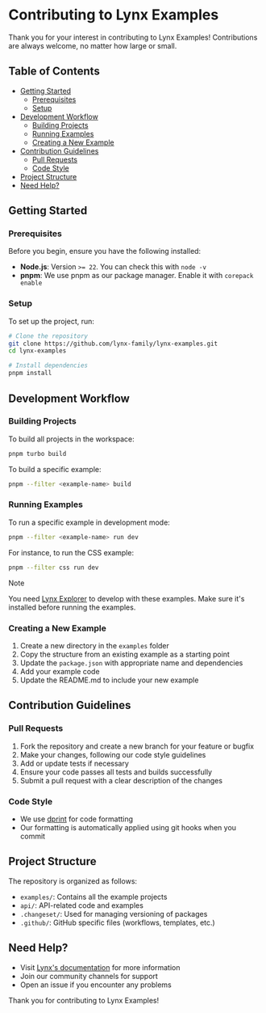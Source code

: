 # Contributing to Lynx Examples

Thank you for your interest in contributing to Lynx Examples! Contributions are always welcome, no matter how large or small.

## Table of Contents

- [Getting Started](#getting-started)
  - [Prerequisites](#prerequisites)
  - [Setup](#setup)
- [Development Workflow](#development-workflow)
  - [Building Projects](#building-projects)
  - [Running Examples](#running-examples)
  - [Creating a New Example](#creating-a-new-example)
- [Contribution Guidelines](#contribution-guidelines)
  - [Pull Requests](#pull-requests)
  - [Code Style](#code-style)
- [Project Structure](#project-structure)
- [Need Help?](#need-help)

## Getting Started

### Prerequisites

Before you begin, ensure you have the following installed:

- **Node.js**: Version `>= 22`. You can check this with `node -v`
- **pnpm**: We use pnpm as our package manager. Enable it with `corepack enable`

### Setup

To set up the project, run:

```sh
# Clone the repository
git clone https://github.com/lynx-family/lynx-examples.git
cd lynx-examples

# Install dependencies
pnpm install
```

## Development Workflow

### Building Projects

To build all projects in the workspace:

```sh
pnpm turbo build
```

To build a specific example:

```sh
pnpm --filter <example-name> build
```

### Running Examples

To run a specific example in development mode:

```sh
pnpm --filter <example-name> run dev
```

For instance, to run the CSS example:

```sh
pnpm --filter css run dev
```

> [!NOTE]
> You need [Lynx Explorer](https://lynxjs.org/guide/start/quick-start.html#installation) to develop with these examples. Make sure it's installed before running the examples.

### Creating a New Example

1. Create a new directory in the `examples` folder
2. Copy the structure from an existing example as a starting point
3. Update the `package.json` with appropriate name and dependencies
4. Add your example code
5. Update the README.md to include your new example

## Contribution Guidelines

### Pull Requests

1. Fork the repository and create a new branch for your feature or bugfix
2. Make your changes, following our code style guidelines
3. Add or update tests if necessary
4. Ensure your code passes all tests and builds successfully
5. Submit a pull request with a clear description of the changes

### Code Style

- We use [dprint](https://dprint.dev/) for code formatting
- Our formatting is automatically applied using git hooks when you commit

## Project Structure

The repository is organized as follows:

- `examples/`: Contains all the example projects
- `api/`: API-related code and examples
- `.changeset/`: Used for managing versioning of packages
- `.github/`: GitHub specific files (workflows, templates, etc.)

## Need Help?

- Visit [Lynx's documentation](https://lynxjs.org/) for more information
- Join our community channels for support
- Open an issue if you encounter any problems

Thank you for contributing to Lynx Examples!
